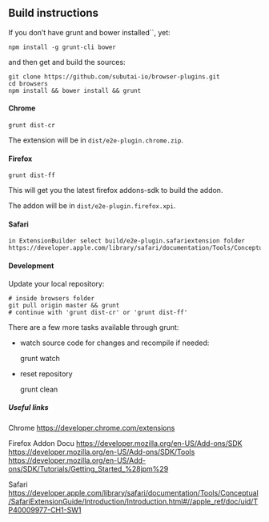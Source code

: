 ## Build instructions

If you don’t have grunt and bower installed``, yet:

    npm install -g grunt-cli bower

and then get and build the sources:

    git clone https://github.com/subutai-io/browser-plugins.git
    cd browsers
    npm install && bower install && grunt

#### Chrome

    grunt dist-cr

The extension will be in `dist/e2e-plugin.chrome.zip`.

#### Firefox

    grunt dist-ff

This will get you the latest firefox addons-sdk to build the addon.
    
The addon will be in `dist/e2e-plugin.firefox.xpi`.

#### Safari

    in ExtensionBuilder select build/e2e-plugin.safariextension folder 
    https://developer.apple.com/library/safari/documentation/Tools/Conceptual/SafariExtensionGuide/UsingExtensionBuilder/UsingExtensionBuilder.html
    

#### Development

Update your local repository:

    # inside browsers folder
    git pull origin master && grunt
    # continue with 'grunt dist-cr' or 'grunt dist-ff'

There are a few more tasks available through grunt:

* watch source code for changes and recompile if needed:

    grunt watch

* reset repository

    grunt clean
    

##### Useful links
  
  Chrome
  https://developer.chrome.com/extensions
  
  Firefox Addon Docu
  https://developer.mozilla.org/en-US/Add-ons/SDK
  https://developer.mozilla.org/en-US/Add-ons/SDK/Tools
  https://developer.mozilla.org/en-US/Add-ons/SDK/Tutorials/Getting_Started_%28jpm%29
  
  Safari
  https://developer.apple.com/library/safari/documentation/Tools/Conceptual/SafariExtensionGuide/Introduction/Introduction.html#//apple_ref/doc/uid/TP40009977-CH1-SW1
